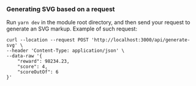 ### Generating SVG based on a request

Run `yarn dev` in the module root directory, and then send your request to generate an SVG markup. Example of such request:

```
curl --location --request POST 'http://localhost:3000/api/generate-svg' \
--header 'Content-Type: application/json' \
--data-raw '{
    "reward": 98234.23,
    "score": 4,
    "scoreOutOf": 6
}'
```
